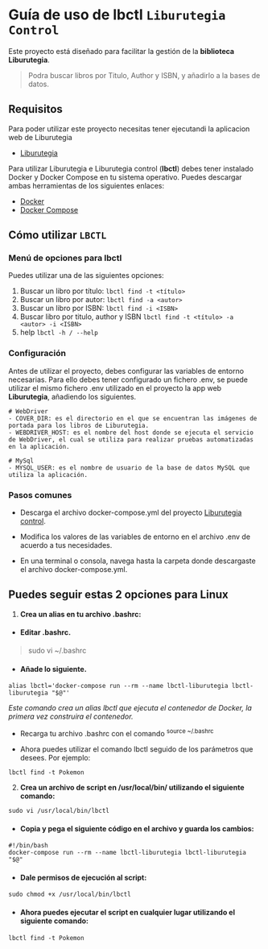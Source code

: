 # Guía de uso de lbctl `Liburutegia Control`

Este proyecto está diseñado para facilitar la gestión de la **biblioteca Liburutegia**.

> Podra buscar libros por Titulo, Author y ISBN, y añadirlo a la bases de datos.

## Requisitos

Para poder utilizar este proyecto necesitas tener ejecutandi la aplicacion web de Liburutegia 


- [Liburutegia](https://github.com/lopuma/liburutegia)

Para utilizar Liburutegia e Liburutegia control (**lbctl**) debes tener instalado Docker y Docker Compose en tu sistema operativo. Puedes descargar ambas herramientas de los siguientes enlaces:

- [Docker](https://www.docker.com/get-started)
- [Docker Compose](https://docs.docker.com/compose/install/)

## Cómo utilizar `LBCTL`

### Menú de opciones para lbctl

Puedes utilizar una de las siguientes opciones:

1. Buscar un libro por título: `lbctl find -t <título>`
2. Buscar un libro por autor: `lbctl find -a <autor>`
3. Buscar un libro por ISBN: `lbctl find -i <ISBN>`
4. Buscar libro por titulo, author y ISBN `lbctl find -t <título> -a <autor> -i <ISBN>`
5. help `lbctl -h / --help`


### Configuración

Antes de utilizar el proyecto, debes configurar las variables de entorno necesarias. Para ello debes tener configurado un fichero .env, se puede utilizar el mismo fichero .env utilizado en el proyecto la app web **Liburutegia**, añadiendo los siguientes.

```
# WebDriver
- COVER_DIR: es el directorio en el que se encuentran las imágenes de portada para los libros de Liburutegia.
- WEBDRIVER_HOST: es el nombre del host donde se ejecuta el servicio de WebDriver, el cual se utiliza para realizar pruebas automatizadas en la aplicación.

# MySql
- MYSQL_USER: es el nombre de usuario de la base de datos MySQL que utiliza la aplicación.
```

### Pasos comunes

- Descarga el archivo docker-compose.yml del proyecto [Liburutegia control](https://github.com/lopuma/lbctl).

- Modifica los valores de las variables de entorno en el archivo .env de acuerdo a tus necesidades.

- En una terminal o consola, navega hasta la carpeta donde descargaste el archivo docker-compose.yml.

## Puedes seguir estas 2 opciones para Linux

1. **Crea un alias en tu archivo .bashrc:**

- #### Editar .bashrc.

> sudo vi ~/.bashrc

- #### Añade lo siguiente.

```
alias lbctl='docker-compose run --rm --name lbctl-liburutegia lbctl-liburutegia "$@"'
```

_Este comando crea un alias lbctl que ejecuta el contenedor de Docker, la primera vez construira el contenedor._

- Recarga tu archivo .bashrc con el comando <sup> source ~/.bashrc </sup>

- Ahora puedes utilizar el comando lbctl seguido de los parámetros que desees. Por ejemplo:

```
lbctl find -t Pokemon
```

2. **Crea un archivo de script en /usr/local/bin/ utilizando el siguiente comando:**

```
sudo vi /usr/local/bin/lbctl
```

- #### Copia y pega el siguiente código en el archivo y guarda los cambios:

```
#!/bin/bash
docker-compose run --rm --name lbctl-liburutegia lbctl-liburutegia "$@"
```

- #### Dale permisos de ejecución al script:

```
sudo chmod +x /usr/local/bin/lbctl
```

- #### Ahora puedes ejecutar el script en cualquier lugar utilizando el siguiente comando:

```
lbctl find -t Pokemon
```

